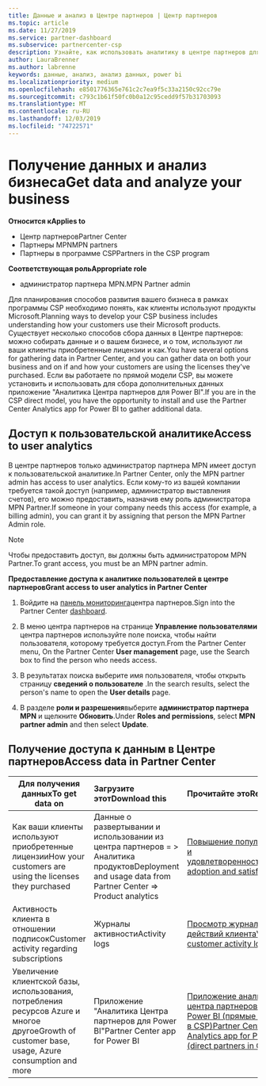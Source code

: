 ```yaml
---
title: Данные и анализ в Центре партнеров | Центр партнеров
ms.topic: article
ms.date: 11/27/2019
ms.service: partner-dashboard
ms.subservice: partnercenter-csp
description: Узнайте, как использовать аналитику в центре партнеров для лучшего понимания бизнеса и того, как ваши клиенты используют приобретенные лицензии.
author: LauraBrenner
ms.author: labrenne
keywords: данные, анализ, анализ данных, power bi
ms.localizationpriority: medium
ms.openlocfilehash: e8501776365e761c2c7ea9f5c33a2150c92cc79e
ms.sourcegitcommit: c793c1b61f50fc0b0a12c95cedd9f57b31703093
ms.translationtype: MT
ms.contentlocale: ru-RU
ms.lasthandoff: 12/03/2019
ms.locfileid: "74722571"
---
```

# <a name="get-data-and-analyze-your-business"></a><span data-ttu-id="09fda-104">Получение данных и анализ бизнеса</span><span class="sxs-lookup"><span data-stu-id="09fda-104">Get data and analyze your business</span></span>

<span data-ttu-id="09fda-105">**Относится к**</span><span class="sxs-lookup"><span data-stu-id="09fda-105">**Applies to**</span></span>

- <span data-ttu-id="09fda-106">Центр партнеров</span><span class="sxs-lookup"><span data-stu-id="09fda-106">Partner Center</span></span>
- <span data-ttu-id="09fda-107">Партнеры MPN</span><span class="sxs-lookup"><span data-stu-id="09fda-107">MPN partners</span></span>
- <span data-ttu-id="09fda-108">Партнеры в программе CSP</span><span class="sxs-lookup"><span data-stu-id="09fda-108">Partners in the CSP program</span></span>

<span data-ttu-id="09fda-109">**Соответствующая роль**</span><span class="sxs-lookup"><span data-stu-id="09fda-109">**Appropriate role**</span></span>

- <span data-ttu-id="09fda-110">администратор партнера MPN.</span><span class="sxs-lookup"><span data-stu-id="09fda-110">MPN Partner admin</span></span>

<span data-ttu-id="09fda-111">Для планирования способов развития вашего бизнеса в рамках программы CSP необходимо понять, как клиенты используют продукты Microsoft.</span><span class="sxs-lookup"><span data-stu-id="09fda-111">Planning ways to develop your CSP business includes understanding how your customers use their Microsoft products.</span></span> <span data-ttu-id="09fda-112">Существует несколько способов сбора данных в Центре партнеров: можно собирать данные и о вашем бизнесе, и о том, используют ли ваши клиенты приобретенные лицензии и как.</span><span class="sxs-lookup"><span data-stu-id="09fda-112">You have several options for gathering data in Partner Center, and you can gather data on both your business and on if and how your customers are using the licenses they've purchased.</span></span> <span data-ttu-id="09fda-113">Если вы работаете по прямой модели CSP, вы можете установить и использовать для сбора дополнительных данных приложение "Аналитика Центра партнеров для Power BI".</span><span class="sxs-lookup"><span data-stu-id="09fda-113">If you are in the CSP direct model, you have the opportunity to install and use the Partner Center Analytics app for Power BI to gather additional data.</span></span>

## <a name="access-to-user-analytics"></a><span data-ttu-id="09fda-114">Доступ к пользовательской аналитике</span><span class="sxs-lookup"><span data-stu-id="09fda-114">Access to user analytics</span></span>

<span data-ttu-id="09fda-115">В центре партнеров только администратор партнера MPN имеет доступ к пользовательской аналитике.</span><span class="sxs-lookup"><span data-stu-id="09fda-115">In Partner Center, only the MPN partner admin has access to user analytics.</span></span> <span data-ttu-id="09fda-116">Если кому-то из вашей компании требуется такой доступ (например, администратор выставления счетов), его можно предоставить, назначив ему роль администратора MPN Partner.</span><span class="sxs-lookup"><span data-stu-id="09fda-116">If someone in your company needs this access (for example, a billing admin), you can grant it by assigning that person the MPN Partner Admin role.</span></span>

>[!NOTE] 
><span data-ttu-id="09fda-117">Чтобы предоставить доступ, вы должны быть администратором MPN Partner.</span><span class="sxs-lookup"><span data-stu-id="09fda-117">To grant access, you must be an MPN partner admin.</span></span>

<span data-ttu-id="09fda-118">**Предоставление доступа к аналитике пользователей в центре партнеров**</span><span class="sxs-lookup"><span data-stu-id="09fda-118">**Grant access to user analytics in Partner Center**</span></span> 

1. <span data-ttu-id="09fda-119">Войдите на [панель мониторинга](https://partner.microsoft.com/dashboard)центра партнеров.</span><span class="sxs-lookup"><span data-stu-id="09fda-119">Sign into the Partner Center [dashboard](https://partner.microsoft.com/dashboard).</span></span>

2. <span data-ttu-id="09fda-120">В меню центра партнеров на странице **Управление пользователями** центра партнеров используйте поле поиска, чтобы найти пользователя, которому требуется доступ.</span><span class="sxs-lookup"><span data-stu-id="09fda-120">From the Partner Center menu, On the Partner Center **User management** page, use the Search box to find the person who needs access.</span></span>
2.  <span data-ttu-id="09fda-121">В результатах поиска выберите имя пользователя, чтобы открыть страницу **сведений о пользователе** .</span><span class="sxs-lookup"><span data-stu-id="09fda-121">In the search results, select the person's name to open the **User details** page.</span></span>
3.  <span data-ttu-id="09fda-122">В разделе **роли и разрешения**выберите **администратор партнера MPN** и щелкните **Обновить**.</span><span class="sxs-lookup"><span data-stu-id="09fda-122">Under **Roles and permissions**, select **MPN partner admin** and then select **Update**.</span></span>

 
## <a name="access-data-in-partner-center"></a><span data-ttu-id="09fda-123">Получение доступа к данным в Центре партнеров</span><span class="sxs-lookup"><span data-stu-id="09fda-123">Access data in Partner Center</span></span>

|<span data-ttu-id="09fda-124">**Для получения данных**</span><span class="sxs-lookup"><span data-stu-id="09fda-124">**To get data on**</span></span>   |<span data-ttu-id="09fda-125">**Загрузите этот**</span><span class="sxs-lookup"><span data-stu-id="09fda-125">**Download this**</span></span>   |<span data-ttu-id="09fda-126">**Прочитайте это**</span><span class="sxs-lookup"><span data-stu-id="09fda-126">**Read this**</span></span>   | <span data-ttu-id="09fda-127">**Относится к**</span><span class="sxs-lookup"><span data-stu-id="09fda-127">**Applies to**</span></span>    |
|---------------------|:-----------------------|:---------------|:--------------|
|<span data-ttu-id="09fda-128">Как ваши клиенты используют приобретенные лицензии</span><span class="sxs-lookup"><span data-stu-id="09fda-128">How your customers are using the licenses they purchased</span></span>   |<span data-ttu-id="09fda-129">Данные о развертывании и использовании из центра партнеров = > Аналитика продуктов</span><span class="sxs-lookup"><span data-stu-id="09fda-129">Deployment and usage data from Partner Center => Product analytics</span></span>   |[<span data-ttu-id="09fda-130">Повышение популярности и удовлетворенности</span><span class="sxs-lookup"><span data-stu-id="09fda-130">Increase adoption and satisfaction</span></span>](increasing-adoption-and-satisfaction.md)|<span data-ttu-id="09fda-131">Партнеры CSP</span><span class="sxs-lookup"><span data-stu-id="09fda-131">CSP partners</span></span>|
|<span data-ttu-id="09fda-132">Активность клиента в отношении подписок</span><span class="sxs-lookup"><span data-stu-id="09fda-132">Customer activity regarding subscriptions</span></span>   |<span data-ttu-id="09fda-133">Журналы активности</span><span class="sxs-lookup"><span data-stu-id="09fda-133">Activity logs</span></span>   |[<span data-ttu-id="09fda-134">Просмотр журналов действий клиента</span><span class="sxs-lookup"><span data-stu-id="09fda-134">View customer activity logs</span></span>](activity-logs.md)|<span data-ttu-id="09fda-135">Партнеры CSP</span><span class="sxs-lookup"><span data-stu-id="09fda-135">CSP partners</span></span>   |
|<span data-ttu-id="09fda-136">Увеличение клиентской базы, использования, потребления ресурсов Azure и многое другое</span><span class="sxs-lookup"><span data-stu-id="09fda-136">Growth of customer base, usage, Azure consumption and more</span></span>   |<span data-ttu-id="09fda-137">Приложение "Аналитика Центра партнеров для Power BI"</span><span class="sxs-lookup"><span data-stu-id="09fda-137">Partner Center app for Power BI</span></span>   |[<span data-ttu-id="09fda-138">Приложение аналитики центра партнеров для Power BI (прямые партнеры в CSP)</span><span class="sxs-lookup"><span data-stu-id="09fda-138">Partner Center Analytics app for Power BI (direct partners in CSP)</span></span>](power-bi-app-for-direct-partners.md)|<span data-ttu-id="09fda-139">Прямые партнеры CSP</span><span class="sxs-lookup"><span data-stu-id="09fda-139">CSP direct partners</span></span>|






